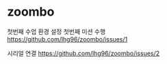 # zoombo
첫번째 수업 환경 설정
첫번째 미션 수행
https://github.com/lhg96/zoombo/issues/1

시리얼 연결
https://github.com/lhg96/zoombo/issues/2
